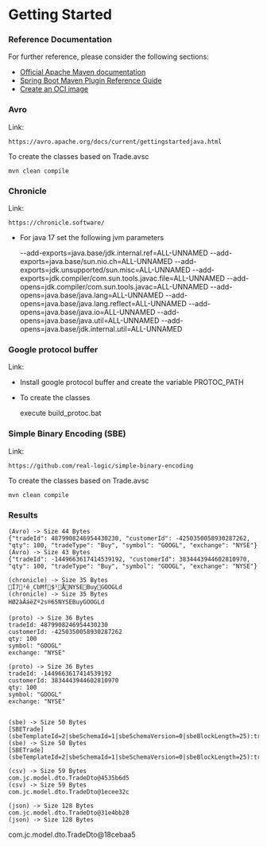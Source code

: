 # Getting Started

### Reference Documentation

For further reference, please consider the following sections:

* [Official Apache Maven documentation](https://maven.apache.org/guides/index.html)
* [Spring Boot Maven Plugin Reference Guide](https://docs.spring.io/spring-boot/docs/2.7.2/maven-plugin/reference/html/)
* [Create an OCI image](https://docs.spring.io/spring-boot/docs/2.7.2/maven-plugin/reference/html/#build-image)

### Avro

Link:

    https://avro.apache.org/docs/current/gettingstartedjava.html 

To create the classes based on Trade.avsc

    mvn clean compile 

### Chronicle

Link:

    https://chronicle.software/

* For java 17 set the following jvm parameters

    --add-exports=java.base/jdk.internal.ref=ALL-UNNAMED 
    --add-exports=java.base/sun.nio.ch=ALL-UNNAMED
    --add-exports=jdk.unsupported/sun.misc=ALL-UNNAMED 
    --add-exports=jdk.compiler/com.sun.tools.javac.file=ALL-UNNAMED 
    --add-opens=jdk.compiler/com.sun.tools.javac=ALL-UNNAMED 
    --add-opens=java.base/java.lang=ALL-UNNAMED 
    --add-opens=java.base/java.lang.reflect=ALL-UNNAMED 
    --add-opens=java.base/java.io=ALL-UNNAMED 
    --add-opens=java.base/java.util=ALL-UNNAMED 
    --add-opens=java.base/jdk.internal.util=ALL-UNNAMED

### Google protocol buffer

Link:

    

* Install google protocol buffer and create the variable PROTOC_PATH
* To create the classes

    execute build_protoc.bat

### Simple Binary Encoding (SBE)

Link:

    https://github.com/real-logic/simple-binary-encoding 

To create the classes based on Trade.avsc

    mvn clean compile

### Results
    
    (Avro) -> Size 44 Bytes
    {"tradeId": 4879908246954430230, "customerId": -4250350058930287262, "qty": 100, "tradeType": "Buy", "symbol": "GOOGL", "exchange": "NYSE"}
    (Avro) -> Size 43 Bytes
    {"tradeId": -1449663617414539192, "customerId": 3834443944602810970, "qty": 100, "tradeType": "Buy", "symbol": "GOOGL", "exchange": "NYSE"}
    
    (chronicle) -> Size 35 Bytes
    Ï7²ê¸CbMf$¹ÅNYSEBuyGOOGLd   
    (chronicle) -> Size 35 Bytes
    HØ2àÂáëZº2­s®65NYSEBuyGOOGLd
    
    (proto) -> Size 36 Bytes
    tradeId: 4879908246954430230
    customerId: -4250350058930287262
    qty: 100
    symbol: "GOOGL"
    exchange: "NYSE"
    
    (proto) -> Size 36 Bytes
    tradeId: -1449663617414539192
    customerId: 3834443944602810970
    qty: 100
    symbol: "GOOGL"
    exchange: "NYSE"
    
    
    (sbe) -> Size 50 Bytes
    [SBETrade](sbeTemplateId=2|sbeSchemaId=1|sbeSchemaVersion=0|sbeBlockLength=25):tradeId=4879908246954430230|customerId=-4250350058930287262|qty=100|tradeType=Buy|symbol='GOOGL'|exchange='NYSE'
    (sbe) -> Size 50 Bytes
    [SBETrade](sbeTemplateId=2|sbeSchemaId=1|sbeSchemaVersion=0|sbeBlockLength=25):tradeId=-1449663617414539192|customerId=3834443944602810970|qty=100|tradeType=Buy|symbol='GOOGL'|exchange='NYSE'
    
    (csv) -> Size 59 Bytes
    com.jc.model.dto.TradeDto@4535b6d5
    (csv) -> Size 59 Bytes
    com.jc.model.dto.TradeDto@1ecee32c
    
    (json) -> Size 128 Bytes
    com.jc.model.dto.TradeDto@31e4bb20
    (json) -> Size 128 Bytes
com.jc.model.dto.TradeDto@18cebaa5
